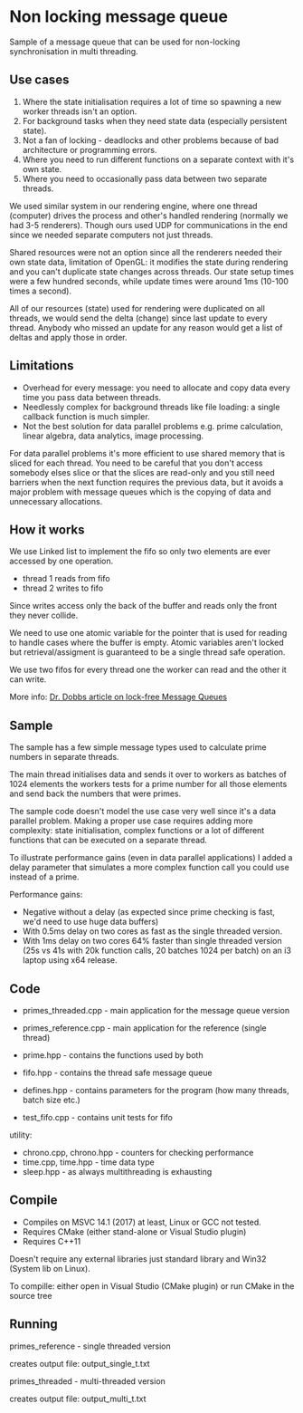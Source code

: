 # Non locking message queue
Sample of a message queue that can be used for non-locking synchronisation in multi threading.

## Use cases
1. Where the state initialisation requires a lot of time so spawning a new worker threads isn't an option.
2. For background tasks when they need state data (especially persistent state).
3. Not a fan of locking - deadlocks and other problems because of bad architecture or programming errors.
4. Where you need to run different functions on a separate context with it's own state.
5. Where you need to occasionally pass data between two separate threads.

We used similar system in our rendering engine, where one thread (computer) drives the process and other's handled rendering (normally we had 3-5 renderers). Though ours used UDP for communications in the end since we needed separate computers not just threads.

Shared resources were not an option since all the renderers needed their own state data, limitation of OpenGL: it modifies the state during rendering and you can't duplicate state changes across threads.
Our state setup times were a few hundred seconds, while update times were around 1ms (10-100 times a second).

All of our resources (state) used for rendering were duplicated on all threads, we would send the delta (change) since last update to every thread.
Anybody who missed an update for any reason would get a list of deltas and apply those in order.

## Limitations
* Overhead for every message: you need to allocate and copy data every time you pass data between threads.
* Needlessly complex for background threads like file loading: a single callback function is much simpler.
* Not the best solution for data parallel problems e.g. prime calculation, linear algebra, data analytics, image processing.

For data parallel problems it's more efficient to use shared memory that is sliced for each thread. You need to be careful that you don't access somebody elses slice or that the slices are read-only and you still need barriers when the next function requires the previous data, but it avoids a major problem with message queues which is the copying of data and unnecessary allocations.

## How it works
We use Linked list to implement the fifo so only two elements are ever accessed by one operation.
* thread 1 reads from fifo
* thread 2 writes to fifo

Since writes access only the back of the buffer and reads only the front they never collide.

We need to use one atomic variable for the pointer that is used for reading to handle cases where the buffer is empty. Atomic variables aren't locked but retrieval/assigment is guaranteed to be a single thread safe operation.

We use two fifos for every thread one the worker can read and the other it can write.

More info: [Dr. Dobbs article on lock-free Message Queues](http://www.drdobbs.com/parallel/writing-lock-free-code-a-corrected-queue/210604448#)

## Sample
The sample has a few simple message types used to calculate prime numbers in separate threads.

The main thread initialises data and sends it over to workers as batches of 1024 elements the workers tests for a prime number for all those elements and send back the numbers that were primes.

The sample code doesn't model the use case very well since it's a data parallel problem.
Making a proper use case requires adding more complexity: state initialisation, complex functions or a lot of different functions that can be executed on a separate thread.

To illustrate performance gains (even in data parallel applications) I added a delay parameter that simulates a more complex function call you could use instead of a prime.

Performance gains:
* Negative without a delay (as expected since prime checking is fast, we'd need to use huge data buffers)
* With 0.5ms delay on two cores as fast as the single threaded version.
* With 1ms delay on two cores 64% faster than single threaded version (25s vs 41s with 20k function calls, 20 batches 1024 per batch) on an i3 laptop using x64 release.

## Code
* primes_threaded.cpp - main application for the message queue version
* primes_reference.cpp - main application for the reference (single thread)

* prime.hpp - contains the functions used by both
* fifo.hpp - contains the thread safe message queue
* defines.hpp - contains parameters for the program (how many threads, batch size etc.)

* test_fifo.cpp - contains unit tests for fifo

utility:
* chrono.cpp, chrono.hpp - counters for checking performance
* time.cpp, time.hpp     - time data type
* sleep.hpp              - as always multithreading is exhausting


## Compile
* Compiles on MSVC 14.1 (2017) at least, Linux or GCC not tested.
* Requires CMake (either stand-alone or Visual Studio plugin)
* Requires C++11

Doesn't require any external libraries just standard library and Win32 (System lib on Linux).

To compille: either open in Visual Studio (CMake plugin) or run CMake in the source tree

## Running
primes_reference - single threaded version

creates output file: output_single_t.txt

primes_threaded - multi-threaded version

creates output file: output_multi_t.txt


